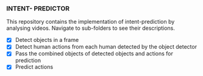 ### INTENT- PREDICTOR

This repository contains the implementation of intent-prediction by analysing videos. Navigate to sub-folders to see their descriptions. 

 - [x] Detect objects in a frame
 - [x] Detect human actions from each human detected by the object detector
 - [x] Pass the combined objects of detected objects and actions for prediction
 - [x] Predict actions
